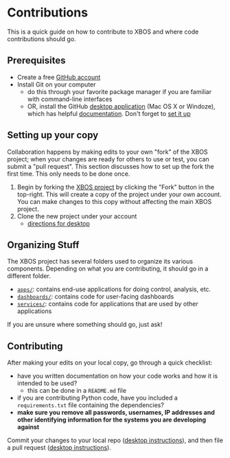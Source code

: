 # Contributions

This is a quick guide on how to contribute to XBOS and where code contributions should go.

## Prerequisites

- Create a free [GitHub account](https://github.com/join)
- Install Git on your computer
    - do this through your favorite package manager if you are familiar with command-line interfaces
    - OR, install the GitHub [desktop application](https://desktop.github.com/) (Mac OS X or Windoze), which has helpful [documentation](https://help.github.com/desktop/guides/). Don't forget to [set it up](https://help.github.com/desktop/guides/getting-started-with-github-desktop/)

## Setting up your copy

Collaboration happens by making edits to your own "fork" of the XBOS project; when your changes are ready for others to use or test, you can submit a "pull request".
This section discusses how to set up the fork the first time. This only needs to be done once.

1. Begin by forking the [XBOS project](https://github.com/softwaredefinedbuildings/XBOS) by clicking the "Fork" button in the top-right.
 This will create a copy of the project under your own account. You can make changes to this copy without affecting the main XBOS project.
2. Clone the new project under your account
    - [directions for desktop](https://help.github.com/desktop/guides/contributing-to-projects/cloning-a-repository-from-github-desktop/#platform-mac)

## Organizing Stuff

The XBOS project has several folders used to organize its various components. Depending on what you are contributing, it should go in a different folder.

- [`apps/`](https://github.com/SoftwareDefinedBuildings/XBOS/tree/master/apps): contains end-use applications for doing control, analysis, etc.
- [`dashboards/`](https://github.com/SoftwareDefinedBuildings/XBOS/tree/master/dashboards): contains code for user-facing dashboards
- [`services/`](https://github.com/SoftwareDefinedBuildings/XBOS/tree/master/services): contains code for applications that are used by other applications

If you are unsure where something should go, just ask!

## Contributing

After making your edits on your local copy, go through a quick checklist:

- have you written documentation on how your code works and how it is intended to be used?
    - this can be done in a `README.md` file
- if you are contributing Python code, have you included a `requirements.txt` file containing the dependencies?
- **make sure you remove all passwords, usernames, IP addresses and other identifying information for the systems you are developing against**

Commit your changes to your local repo ([desktop instructions](https://help.github.com/desktop/guides/contributing-to-projects/committing-and-reviewing-changes-to-your-project/)), and then file a pull request ([desktop instructions](https://help.github.com/desktop/guides/contributing-to-projects/working-with-your-remote-repository-on-github-or-github-enterprise/)).
